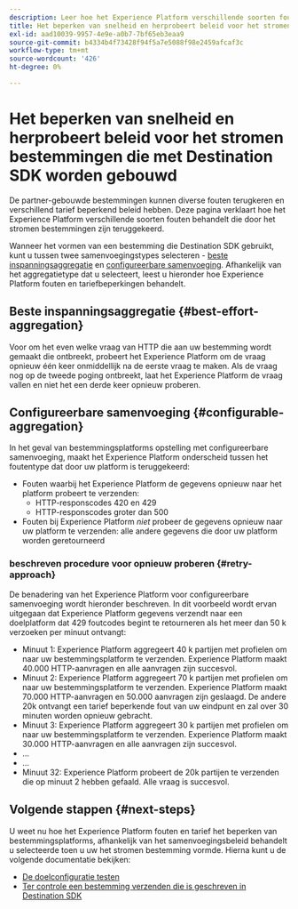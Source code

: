 ```yaml
---
description: Leer hoe het Experience Platform verschillende soorten fouten behandelt die door het stromen bestemmingen zijn teruggekeerd en hoe het opnieuw probeert om gegevens naar het bestemmingsplatform te verzenden.
title: Het beperken van snelheid en herprobeert beleid voor het stromen bestemmingen die met Destination SDK worden gebouwd
exl-id: aad10039-9957-4e9e-a0b7-7bf65eb3eaa9
source-git-commit: b4334b4f73428f94f5a7e5088f98e2459afcaf3c
workflow-type: tm+mt
source-wordcount: '426'
ht-degree: 0%

---
```


# Het beperken van snelheid en herprobeert beleid voor het stromen bestemmingen die met Destination SDK worden gebouwd

De partner-gebouwde bestemmingen kunnen diverse fouten terugkeren en verschillend tarief beperkend beleid hebben. Deze pagina verklaart hoe het Experience Platform verschillende soorten fouten behandelt die door het stromen bestemmingen zijn teruggekeerd.

Wanneer het vormen van een bestemming die Destination SDK gebruikt, kunt u tussen twee samenvoegingstypes selecteren - [beste inspanningsaggregatie](../functionality/destination-configuration/aggregation-policy.md#best-effort-aggregation) en [configureerbare samenvoeging](../functionality/destination-configuration/aggregation-policy.md#configurable-aggregation). Afhankelijk van het aggregatietype dat u selecteert, leest u hieronder hoe Experience Platform fouten en tariefbeperkingen behandelt.

## Beste inspanningsaggregatie {#best-effort-aggregation}

Voor om het even welke vraag van HTTP die aan uw bestemming wordt gemaakt die ontbreekt, probeert het Experience Platform om de vraag opnieuw één keer onmiddellijk na de eerste vraag te maken. Als de vraag nog op de tweede poging ontbreekt, laat het Experience Platform de vraag vallen en niet het een derde keer opnieuw proberen.

## Configureerbare samenvoeging {#configurable-aggregation}

In het geval van bestemmingsplatforms opstelling met configureerbare samenvoeging, maakt het Experience Platform onderscheid tussen het foutentype dat door uw platform is teruggekeerd:

* Fouten waarbij het Experience Platform de gegevens opnieuw naar het platform probeert te verzenden:
   * HTTP-responscodes 420 en 429
   * HTTP-responscodes groter dan 500
* Fouten bij Experience Platform *niet* probeer de gegevens opnieuw naar uw platform te verzenden: alle andere gegevens die door uw platform worden geretourneerd

### beschreven procedure voor opnieuw proberen {#retry-approach}

De benadering van het Experience Platform voor configureerbare samenvoeging wordt hieronder beschreven. In dit voorbeeld wordt ervan uitgegaan dat Experience Platform gegevens verzendt naar een doelplatform dat 429 foutcodes begint te retourneren als het meer dan 50 k verzoeken per minuut ontvangt:

* Minuut 1: Experience Platform aggregeert 40 k partijen met profielen om naar uw bestemmingsplatform te verzenden. Experience Platform maakt 40.000 HTTP-aanvragen en alle aanvragen zijn succesvol.
* Minuut 2: Experience Platform aggregeert 70 k partijen met profielen om naar uw bestemmingsplatform te verzenden. Experience Platform maakt 70.000 HTTP-aanvragen en 50.000 aanvragen zijn geslaagd. De andere 20k ontvangt een tarief beperkende fout van uw eindpunt en zal over 30 minuten worden opnieuw gebracht.
* Minuut 3: Experience Platform aggregeert 30 k partijen met profielen om naar uw bestemmingsplatform te verzenden. Experience Platform maakt 30.000 HTTP-aanvragen en alle aanvragen zijn succesvol.
* ...
* ...
* Minuut 32: Experience Platform probeert de 20k partijen te verzenden die op minuut 2 hebben gefaald. Alle vraag is succesvol.

## Volgende stappen {#next-steps}

U weet nu hoe het Experience Platform fouten en tarief het beperken van bestemmingsplatforms, afhankelijk van het samenvoegingsbeleid behandelt u selecteerde toen u uw het stromen bestemming vormde. Hierna kunt u de volgende documentatie bekijken:

* [De doelconfiguratie testen](../testing-api/streaming-destinations/streaming-destination-testing-overview.md)
* [Ter controle een bestemming verzenden die is geschreven in Destination SDK](../guides/submit-destination.md)
